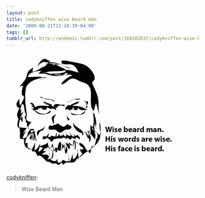 ```yaml
---
layout: post
title: codykniffen wise beard man
date: '2009-08-21T11:10:39-04:00'
tags: []
tumblr_url: http://endemic.tumblr.com/post/168202037/codykniffen-wise-beard-man
---
```

 ![](/tumblr_files/tumblr_kon53zMR801qz4su9o1_500.jpg)  

[codykniffen](http://www.codykniffen.com/post/166743206/wise-beard-man):

> Wise Beard Man
